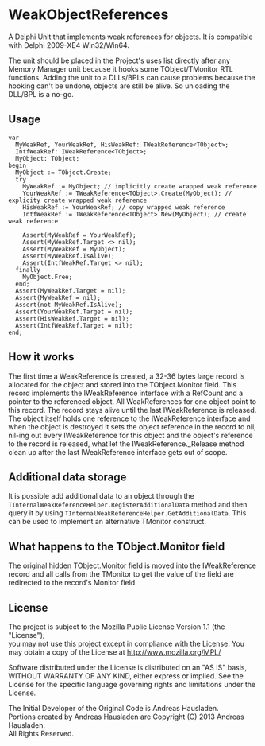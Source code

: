 WeakObjectReferences
====================

A Delphi Unit that implements weak references for objects. It is compatible with Delphi 2009-XE4
Win32/Win64.

The unit should be placed in the Project's uses list directly after any Memory Manager unit because
it hooks some TObject/TMonitor RTL functions. Adding the unit to a DLLs/BPLs can cause problems
because the hooking can't be undone, objects are still be alive. So unloading the DLL/BPL is a no-go.

Usage
-----
```delphi
var
  MyWeakRef, YourWeakRef, HisWeakRef: TWeakReference<TObject>;
  IntfWeakRef: IWeakReference<TObject>;
  MyObject: TObject;
begin
  MyObject := TObject.Create;
  try
    MyWeakRef := MyObject; // implicitly create wrapped weak reference
    YourWeakRef := TWeakReference<TObject>.Create(MyObject); // explicity create wrapped weak reference
    HisWeakRef := YourWeakRef; // copy wrapped weak reference
    IntfWeakRef := TWeakReference<TObject>.New(MyObject); // create weak reference

    Assert(MyWeakRef = YourWeakRef);
    Assert(MyWeakRef.Target <> nil);
    Assert(MyWeakRef = MyObject);
    Assert(MyWeakRef.IsAlive);
    Assert(IntfWeakRef.Target <> nil);
  finally
    MyObject.Free;
  end;
  Assert(MyWeakRef.Target = nil);
  Assert(MyWeakRef = nil);
  Assert(not MyWeakRef.IsAlive);
  Assert(YourWeakRef.Target = nil);
  Assert(HisWeakRef.Target = nil);
  Assert(IntfWeakRef.Target = nil);
end;
```


How it works
------------

The first time a WeakReference is created, a 32-36 bytes large record is allocated for the object and stored
into the TObject.Monitor field. This record implements the IWeakReference<T> interface with a RefCount and a
pointer to the referenced object. All WeakReferences for one object point to this record. The record stays
alive until the last IWeakReference<T> is released. The object itself holds one reference to the IWeakReference<T>
interface and when the object is destroyed it sets the object reference in the record to nil, nil-ing out
every IWeakReference<T> for this object and the object's reference to the record is released, what let the
IWeakReference<T>._Release method clean up after the last IWeakReference<T> interface gets out of scope.


Additional data storage
-----------------------

It is possible add additional data to an object through the ``TInternalWeakReferenceHelper.RegisterAdditionalData``
method and then query it by using ``TInternalWeakReferenceHelper.GetAdditionalData``. This can be used to implement
an alternative TMonitor construct.


What happens to the TObject.Monitor field
-----------------------------------------

The original hidden TObject.Monitor field is moved into the IWeakReference<T> record and all calls from the
TMonitor to get the value of the field are redirected to the record's Monitor field.


License
-------
The project is subject to the Mozilla Public License Version 1.1 (the "License");  
you may not use this project except in compliance with the License. You may obtain a copy of the
License at <http://www.mozilla.org/MPL/>

Software distributed under the License is distributed on an "AS IS" basis, WITHOUT WARRANTY OF
ANY KIND, either express or implied. See the License for the specific language governing rights
and limitations under the License.

The Initial Developer of the Original Code is Andreas Hausladen.  
Portions created by Andreas Hausladen are Copyright (C) 2013 Andreas Hausladen.  
All Rights Reserved.
